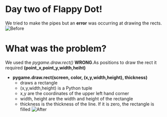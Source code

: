 # Day two of Flappy Dot!
We tried to make the pipes but an **error**  was occurring at drawing the rects.
![Before](https://i.imgur.com/OKZnuTU.png)

# What was the problem?

We used the *pygame.draw.rect()* __WRONG__.As positions to draw the rect it required **(point_x,point_y,width,heiht)**
* **pygame.draw.rect(screen, color, (x,y,width,height), thickness)**
  * draws a rectangle
  * (x,y,width,height) is a Python tuple
  * x,y are the coordinates of the upper left hand corner
  * width, height are the width and height of the rectangle
  * thickness is the thickness of the line. If it is zero, the rectangle is filled
![After](https://i.imgur.com/bqtvRKQ.png)
